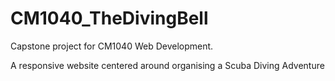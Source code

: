 # CM1040_TheDivingBell
Capstone project for CM1040 Web Development. 

A responsive website centered around organising a Scuba Diving Adventure